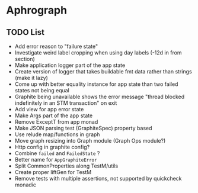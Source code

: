 # Aphrograph

## TODO List

* Add error reason to "failure state"
* Investigate weird label cropping when using day labels (-12d in from section)
* Make application logger part of the app state
* Create version of logger that takes buildable fmt data rather than strings (make it lazy)
* Come up with better equality instance for app state than two failed states not being equal
* Graphite being unavailable shows the error message "thread blocked indefinitely in an STM transaction" on exit
* Add view for app error state 
* Make Args part of the app state
* Remove ExceptT from app monad
* Make JSON parsing test (GraphiteSpec) property based
* Use relude map/functions in graph
* Move graph resizing into Graph module (Graph Ops module?)
* Http config in graphite config?
* Combine `failed` and `FailedState` ?
* Better name for `AppGraphiteError` 
* Split CommonProperties along TestM/utils
* Create proper liftGen for TestM
* Remove tests with multiple assertions, not supported by quickcheck monadic

